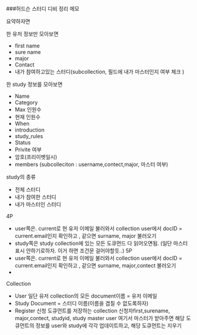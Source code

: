 ###허드슨 스터디 디비 정리 메모


요약하자면

한 유저 정보만 모아보면
- first name
- sure name
- major
- Contact
- 내가 참여하고있는 스터디(subcollection, 필드에 내가 마스터인지 여부 체크 )

한 study 정보를 모아보면
- Name 
- Category
- Max 인원수
- 현재 인원수
- When
- introduction
- study_rules
- Status
- Privite 여부
- 암호(프리이벳일시) 
- members (subcolleciton : username,contect,major, 마스터 여부)


study의 종류
- 전체 스터디
- 내가 참여한 스터디
- 내가 마스터인 스터디

4P 
- user쪽은. current로 현 유저 이메일 불러와서 collection user에서 docID = current.email인지 확인하고 , 같으면 surname, major 불러오기 
- study쪽은 study collection에 있는 모든 도큐먼드 다 읽어오면됨. (일단 마스터 표시 안하기로하자. 이거 하면 조건문 걸어야할듯..)
5P
- user쪽은. current로 현 유저 이메일 불러와서 collection user에서 docID = current.email인지 확인하고 , 같으면 surname, major,contect 불러오기
-  

Collection
- User
일단 유저 collection의 모든 document이름 = 유저 이메일
- Study
Document = 스터디 이름(이름을 겹칠 수 없도록하자)
- Register
신청 도큐먼트를 저장하는 collection 
신청자first,surename, major,contect, studyid, study master user
여기서 마스터가 받아주면 해당 도큐먼트의 정보를 user와 study에 각각 업데이트하고, 해당 도큐먼트는 지우기 
